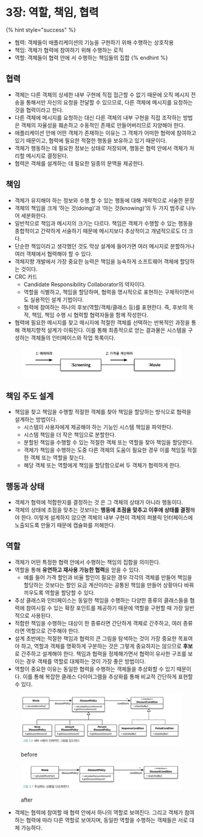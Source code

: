 # 3장: 역할, 책임, 협력

{% hint style="success" %}
* 협력: 객체들이 애플리케이션의 기능을 구현하기 위해 수행하는 상호작용
* 책임: 객체가 협력에 참여하기 위해 수행하는 로직
* 역할: 객체들이 협력 안에 서 수행하는 책임들의 집합
{% endhint %}

## 협력

* 객체는 다른 객체의 상세한 내부 구현에 직접 접근할 수 없기 때문에 오직 메시지 전송을 통해서만 자신의 요청을 전달할 수 있으므로, 다른 객체에 메시지를 요청하는 것을 협력이라고 한다.
* 다른 객체에 메시지를 요청하는 대신 다른 객체의 내부 구현을 직접 조작하는 방법은 객체의 자율성을 훼손하고 수동적인 존재로 만들어버리므로 지양해야 한다.
* 애플리케이션 안에 어떤 객체가 존재하는 이유는 그 객체가 어떠한 협력에 참여하고 있기 때문이고, 협력에 필요한 적절한 행동을 보유하고 있기 때문이다.
* 객체가 행동하는 데 필요한 정보는 상태로 저장되며, 행동은 협력 안에서 객체가 처리할 메시지로 결정된다.
* 협력은 객체를 설계하는 데 필요한 일종의 문맥을 제공한다.

## 책임

* 객체가 유지해야 하는 정보와 수행 할 수 있는 행동에 대해 개략적으로 서술한 문장
* 객체의 책임을 크게 ‘하는 것(doing)’과 ‘아는 것(knowing)’의 두 가지 범주로 나누어 세분화한다.
* 일반적으로 책임과 메시지의 크기는 다르다. 책임은 객체가 수행할 수 있는 행동을 종합적이고 간략하게 서술하기 때문에 메시지보다 추상적이고 개념적으로도 더 크다.
* 단순한 책임이라고 생각했던 것도 막상 설계에 들어가면 여러 메시지로 분할하거나 여러 객체에서 협력해야 할 수 있다.
* 객체지향 개발에서 가장 중요한 능력은 책임을 능숙하게 소프트웨어 객체에 할당하는 것이다.
* CRC 카드
  * Candidate Responsibility Collaborator의 약자이다.
  * 역할을 식별하고, 책임을 할당하며, 협력을 명시적으로 표현하는 구체적이면서도 실용적인 설계 기법이다.
  * 협력에 참여하는 하나의 후보(역할/객체/클래스 등)를 표현한다. 즉, 후보의 목적, 책임, 책임 수행 시 협력할 협력자들을 함께 작성한다.
* 협력에 필요한 메시지를 찾고 메시지에 적절한 객체를 선택하는 반복적인 과정을 통해 객체지향적 설계가 이뤄진다. 이를 통해 최종적으로 얻는 결과물은 시스템을 구성하는 객체들의 인터페이스와 작업 목록이다.

<figure><img src="../../.gitbook/assets/image (8).png" alt=""><figcaption></figcaption></figure>

## 책임 주도 설계

* 책임을 찾고 책임을 수행할 적절한 객체를 찾아 책임을 할당하는 방식으로 협력을 설계하는 방법이다.
  * 시스템이 사용자에게 제공해야 하는 기능인 시스템 책임을 파악한다.
  * 시스템 책임을 더 작은 책임으로 분할한다.
  * 분할된 책임을 수행할 수 있는 적절한 객체 또는 역할을 찾아 책임을 할당한다.
  * 객체가 책임을 수행하는 도중 다른 객체의 도움이 필요한 경우 이를 책임질 적절한 객체 또는 역할을 찾는다.
  * 해당 객체 또는 역할에게 책임을 할당함으로써 두 객체가 협력하게 한다.

## 행동과 상태

* 객체가 협력에 적합한지를 결정하는 것 은 그 객체의 상태가 아니라 행동이다.
* 객체의 상태에 초점을 맞추는 것보다는 **행동에 초점을 맞추고 이후에 상태를 결정**해야 한다. 이렇게 설계하지 않으면 객체의 내부 구현이 객체의 퍼블릭 인터페이스에 노출되도록 만들기 때문에 캡슐화를 저해한다.

## 역할

* 객체가 어떤 특정한 협력 안에서 수행하는 책임의 집합을 의미한다.
* 역할을 통해 **유연하고 재사용 가능한 협력**을 얻을 수 있다.
  * 예를 들어 가격 할인과 비율 할인이 필요한 경우 각각의 객체를 만들어 책임을 할당하는 것보다는 할인 요금 계산이라는 공통된 책임을 만들어 상황마다 바꿔 끼우도록 역할을 할당할 수 있다.
* 추상 클래스와 인터페이스는 동일한 책임을 수행하는 다양한 종류의 클래스들을 협력에 참여시킬 수 있는 확장 포인트를 제공하기 때문에 역할을 구현할 때 가장 일반적으로 사용된다.
* 적합한 책임을 수행하는 대상이 한 종류라면 간단하게 객체로 간주하고, 여러 종류라면 역할으로 간주해야 한다.
* 설계 초반에는 적절한 책임과 협력의 큰 그림을 탐색하는 것이 가장 중요한 목표여야 하고, 역할과 객체를 명확하게 구분하는 것은 그렇게 중요하지는 않으므로 **후보**로 간주하고 설계해야 한다. 책임과 협력을 정제해가면서 협력이 유사한 구조를 보이는 경우 객체를 역할로 대체하는 것이 가장 좋은 방법이다.
* 역할이 중요한 이유는 동일한 협력을 수행하는 객체들을 추상화할 수 있기 때문이다. 이를 통해 복잡한 클래스 다이어그램을 추상화를 통해 비교적 간단하게 표현할 수 있다.

<figure><img src="../../.gitbook/assets/image (6).png" alt=""><figcaption><p>before</p></figcaption></figure>

<figure><img src="../../.gitbook/assets/image (7).png" alt=""><figcaption><p>after</p></figcaption></figure>

* 객체는 협력에 참여할 때 협력 안에서 하나의 역할로 보여진다. 그리고 객체가 참여하는 협력에 따라 다른 역할로 보여지며, 동일한 역할을 수행하는 객체들은 서로 대체 가능하다.
